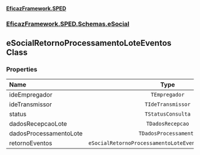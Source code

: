 #### [EficazFramework.SPED](EficazFrameworkSPED.md 'EficazFramework SPED')
### [EficazFramework.SPED.Schemas.eSocial](EficazFramework.SPED.Schemas.eSocial.md 'EficazFramework.SPED.Schemas.eSocial')

## eSocialRetornoProcessamentoLoteEventos Class
### Properties

| Name | Type | |
| :--- | :---: | :--- |
| ideEmpregador | `TEmpregador` |  |
| ideTransmissor | `TIdeTransmissor` |  |
| status | `TStatusConsulta` |  |
| dadosRecepcaoLote | `TDadosRecepcao` |  |
| dadosProcessamentoLote | `TDadosProcessamento` |  |
| retornoEventos | `eSocialRetornoProcessamentoLoteEventosRetornoEventos` |  |
